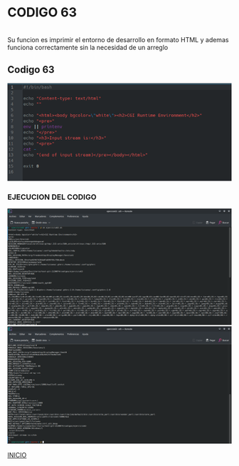 # **CODIGO 63**
<br>
Su funcion es imprimir el entorno de desarrollo en formato HTML y ademas funciona correctamente sin la necesidad de un arreglo 
<br>

## Codigo 63
![codigo63.png](codigo63.png)

### **EJECUCION DEL CODIGO**
![ejecucion.png](ejecucion.png)
![ejercicion-1.png](ejercicion-1.png)

[INICIO](https://github.com/SPM-UPVictoria/test-git-2130074/tree/main/README.md)
